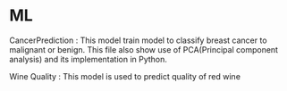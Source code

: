 # ML

CancerPrediction : This model train model to classify breast cancer to malignant or benign. This file also show use of PCA(Principal component analysis) and its implementation in Python. 
>
Wine Quality : This model is used to predict quality of red wine


